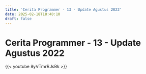 ```yaml
---
title: 'Cerita Programmer - 13 - Update Agustus 2022'
date: 2025-02-18T18:40:10
draft: false
---
```


# Cerita Programmer - 13 - Update Agustus 2022

{{< youtube 8yVTmrRJsBk >}}
